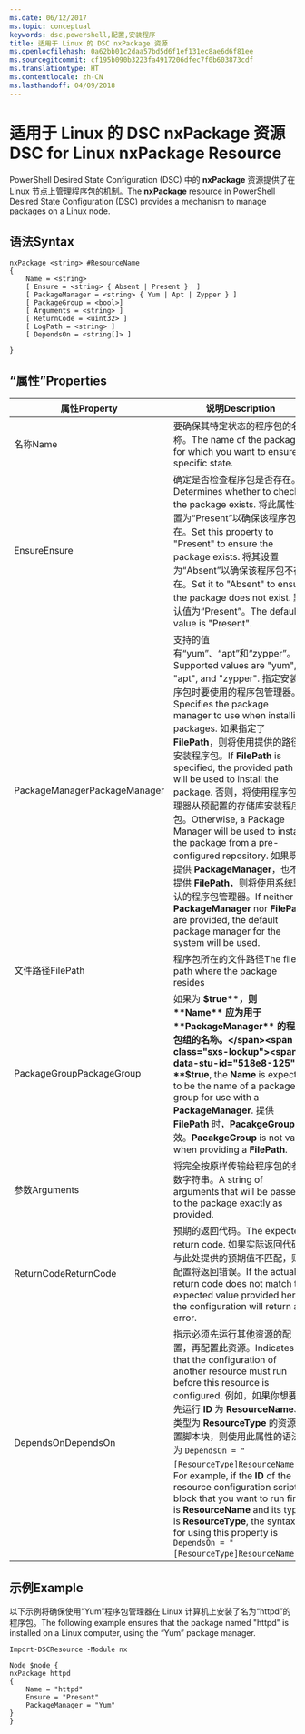 ```yaml
---
ms.date: 06/12/2017
ms.topic: conceptual
keywords: dsc,powershell,配置,安装程序
title: 适用于 Linux 的 DSC nxPackage 资源
ms.openlocfilehash: 0a62bb01c2daa57bd5d6f1ef131ec8ae6d6f81ee
ms.sourcegitcommit: cf195b090b3223fa4917206dfec7f0b603873cdf
ms.translationtype: HT
ms.contentlocale: zh-CN
ms.lasthandoff: 04/09/2018
---
```

# <a name="dsc-for-linux-nxpackage-resource"></a><span data-ttu-id="518e8-103">适用于 Linux 的 DSC nxPackage 资源</span><span class="sxs-lookup"><span data-stu-id="518e8-103">DSC for Linux nxPackage Resource</span></span>

<span data-ttu-id="518e8-104">PowerShell Desired State Configuration (DSC) 中的 **nxPackage** 资源提供了在 Linux 节点上管理程序包的机制。</span><span class="sxs-lookup"><span data-stu-id="518e8-104">The **nxPackage** resource in PowerShell Desired State Configuration (DSC) provides a mechanism to manage packages on a Linux node.</span></span>

## <a name="syntax"></a><span data-ttu-id="518e8-105">语法</span><span class="sxs-lookup"><span data-stu-id="518e8-105">Syntax</span></span>

```
nxPackage <string> #ResourceName
{
    Name = <string>
    [ Ensure = <string> { Absent | Present }  ]
    [ PackageManager = <string> { Yum | Apt | Zypper } ]
    [ PackageGroup = <bool>]
    [ Arguments = <string> ]
    [ ReturnCode = <uint32> ]
    [ LogPath = <string> ]
    [ DependsOn = <string[]> ]

}
```

## <a name="properties"></a><span data-ttu-id="518e8-106">“属性”</span><span class="sxs-lookup"><span data-stu-id="518e8-106">Properties</span></span>

|  <span data-ttu-id="518e8-107">属性</span><span class="sxs-lookup"><span data-stu-id="518e8-107">Property</span></span> |  <span data-ttu-id="518e8-108">说明</span><span class="sxs-lookup"><span data-stu-id="518e8-108">Description</span></span> |
|---|---|
| <span data-ttu-id="518e8-109">名称</span><span class="sxs-lookup"><span data-stu-id="518e8-109">Name</span></span>| <span data-ttu-id="518e8-110">要确保其特定状态的程序包的名称。</span><span class="sxs-lookup"><span data-stu-id="518e8-110">The name of the package for which you want to ensure a specific state.</span></span>|
| <span data-ttu-id="518e8-111">Ensure</span><span class="sxs-lookup"><span data-stu-id="518e8-111">Ensure</span></span>| <span data-ttu-id="518e8-112">确定是否检查程序包是否存在。</span><span class="sxs-lookup"><span data-stu-id="518e8-112">Determines whether to check if the package exists.</span></span> <span data-ttu-id="518e8-113">将此属性设置为“Present”以确保该程序包存在。</span><span class="sxs-lookup"><span data-stu-id="518e8-113">Set this property to "Present" to ensure the package exists.</span></span> <span data-ttu-id="518e8-114">将其设置为“Absent”以确保该程序包不存在。</span><span class="sxs-lookup"><span data-stu-id="518e8-114">Set it to "Absent" to ensure the package does not exist.</span></span> <span data-ttu-id="518e8-115">默认值为“Present”。</span><span class="sxs-lookup"><span data-stu-id="518e8-115">The default value is "Present".</span></span>|
| <span data-ttu-id="518e8-116">PackageManager</span><span class="sxs-lookup"><span data-stu-id="518e8-116">PackageManager</span></span>| <span data-ttu-id="518e8-117">支持的值有“yum”、“apt”和“zypper”。</span><span class="sxs-lookup"><span data-stu-id="518e8-117">Supported values are "yum", "apt", and "zypper".</span></span> <span data-ttu-id="518e8-118">指定安装程序包时要使用的程序包管理器。</span><span class="sxs-lookup"><span data-stu-id="518e8-118">Specifies the package manager to use when installing packages.</span></span> <span data-ttu-id="518e8-119">如果指定了 **FilePath**，则将使用提供的路径安装程序包。</span><span class="sxs-lookup"><span data-stu-id="518e8-119">If **FilePath** is specified, the provided path will be used to install the package.</span></span> <span data-ttu-id="518e8-120">否则，将使用程序包管理器从预配置的存储库安装程序包。</span><span class="sxs-lookup"><span data-stu-id="518e8-120">Otherwise, a Package Manager will be used to install the package from a pre-configured repository.</span></span> <span data-ttu-id="518e8-121">如果既不提供 **PackageManager**，也不提供 **FilePath**，则将使用系统默认的程序包管理器。</span><span class="sxs-lookup"><span data-stu-id="518e8-121">If neither **PackageManager** nor **FilePath** are provided, the default package manager for the system will be used.</span></span>|
| <span data-ttu-id="518e8-122">文件路径</span><span class="sxs-lookup"><span data-stu-id="518e8-122">FilePath</span></span>| <span data-ttu-id="518e8-123">程序包所在的文件路径</span><span class="sxs-lookup"><span data-stu-id="518e8-123">The file path where the package resides</span></span>|
| <span data-ttu-id="518e8-124">PackageGroup</span><span class="sxs-lookup"><span data-stu-id="518e8-124">PackageGroup</span></span>| <span data-ttu-id="518e8-125">如果为 **$true**，则 **Name** 应为用于 **PackageManager** 的程序包组的名称。</span><span class="sxs-lookup"><span data-stu-id="518e8-125">If **$true**, the **Name** is expected to be the name of a package group for use with a **PackageManager**.</span></span> <span data-ttu-id="518e8-126">提供 **FilePath** 时，**PacakgeGroup** 无效。</span><span class="sxs-lookup"><span data-stu-id="518e8-126">**PacakgeGroup** is not valid when providing a **FilePath**.</span></span>|
| <span data-ttu-id="518e8-127">参数</span><span class="sxs-lookup"><span data-stu-id="518e8-127">Arguments</span></span>| <span data-ttu-id="518e8-128">将完全按原样传输给程序包的参数字符串。</span><span class="sxs-lookup"><span data-stu-id="518e8-128">A string of arguments that will be passed to the package exactly as provided.</span></span>|
| <span data-ttu-id="518e8-129">ReturnCode</span><span class="sxs-lookup"><span data-stu-id="518e8-129">ReturnCode</span></span>| <span data-ttu-id="518e8-130">预期的返回代码。</span><span class="sxs-lookup"><span data-stu-id="518e8-130">The expected return code.</span></span> <span data-ttu-id="518e8-131">如果实际返回代码与此处提供的预期值不匹配，则配置将返回错误。</span><span class="sxs-lookup"><span data-stu-id="518e8-131">If the actual return code does not match the expected value provided here, the configuration will return an error.</span></span>|
| <span data-ttu-id="518e8-132">DependsOn</span><span class="sxs-lookup"><span data-stu-id="518e8-132">DependsOn</span></span> | <span data-ttu-id="518e8-133">指示必须先运行其他资源的配置，再配置此资源。</span><span class="sxs-lookup"><span data-stu-id="518e8-133">Indicates that the configuration of another resource must run before this resource is configured.</span></span> <span data-ttu-id="518e8-134">例如，如果你想要首先运行 **ID** 为 **ResourceName**、类型为 **ResourceType** 的资源配置脚本块，则使用此属性的语法为 `DependsOn = "[ResourceType]ResourceName"`。</span><span class="sxs-lookup"><span data-stu-id="518e8-134">For example, if the **ID** of the resource configuration script block that you want to run first is **ResourceName** and its type is **ResourceType**, the syntax for using this property is `DependsOn = "[ResourceType]ResourceName"`.</span></span>|

## <a name="example"></a><span data-ttu-id="518e8-135">示例</span><span class="sxs-lookup"><span data-stu-id="518e8-135">Example</span></span>

<span data-ttu-id="518e8-136">以下示例将确保使用“Yum”程序包管理器在 Linux 计算机上安装了名为“httpd”的程序包。</span><span class="sxs-lookup"><span data-stu-id="518e8-136">The following example ensures that the package named "httpd" is installed on a Linux computer, using the “Yum” package manager.</span></span>

```
Import-DSCResource -Module nx

Node $node {
nxPackage httpd
{
    Name = "httpd"
    Ensure = "Present"
    PackageManager = "Yum"
}
}
```
